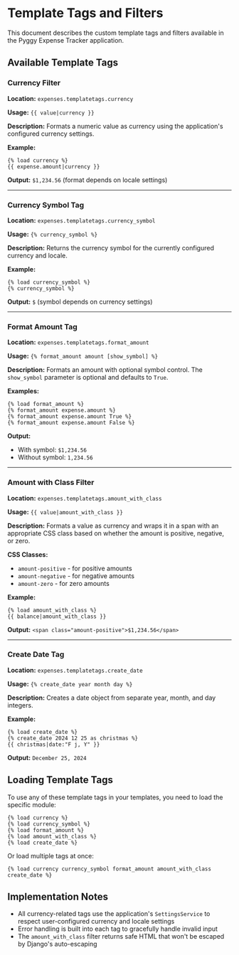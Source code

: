 # Template Tags and Filters

This document describes the custom template tags and filters available in the Pyggy Expense Tracker application.

## Available Template Tags

### Currency Filter

**Location:** `expenses.templatetags.currency`

**Usage:** `{{ value|currency }}`

**Description:** Formats a numeric value as currency using the application's configured currency settings.

**Example:**
```django
{% load currency %}
{{ expense.amount|currency }}
```

**Output:** `$1,234.56` (format depends on locale settings)

---

### Currency Symbol Tag

**Location:** `expenses.templatetags.currency_symbol`

**Usage:** `{% currency_symbol %}`

**Description:** Returns the currency symbol for the currently configured currency and locale.

**Example:**
```django
{% load currency_symbol %}
{% currency_symbol %}
```

**Output:** `$` (symbol depends on currency settings)

---

### Format Amount Tag

**Location:** `expenses.templatetags.format_amount`

**Usage:** `{% format_amount amount [show_symbol] %}`

**Description:** Formats an amount with optional symbol control. The `show_symbol` parameter is optional and defaults to `True`.

**Examples:**
```django
{% load format_amount %}
{% format_amount expense.amount %}
{% format_amount expense.amount True %}
{% format_amount expense.amount False %}
```

**Output:** 
- With symbol: `$1,234.56`
- Without symbol: `1,234.56`

---

### Amount with Class Filter

**Location:** `expenses.templatetags.amount_with_class`

**Usage:** `{{ value|amount_with_class }}`

**Description:** Formats a value as currency and wraps it in a span with an appropriate CSS class based on whether the amount is positive, negative, or zero.

**CSS Classes:**
- `amount-positive` - for positive amounts
- `amount-negative` - for negative amounts  
- `amount-zero` - for zero amounts

**Example:**
```django
{% load amount_with_class %}
{{ balance|amount_with_class }}
```

**Output:** `<span class="amount-positive">$1,234.56</span>`

---

### Create Date Tag

**Location:** `expenses.templatetags.create_date`

**Usage:** `{% create_date year month day %}`

**Description:** Creates a date object from separate year, month, and day integers.

**Example:**
```django
{% load create_date %}
{% create_date 2024 12 25 as christmas %}
{{ christmas|date:"F j, Y" }}
```

**Output:** `December 25, 2024`

## Loading Template Tags

To use any of these template tags in your templates, you need to load the specific module:

```django
{% load currency %}
{% load currency_symbol %}
{% load format_amount %}
{% load amount_with_class %}
{% load create_date %}
```

Or load multiple tags at once:

```django
{% load currency currency_symbol format_amount amount_with_class create_date %}
```

## Implementation Notes

- All currency-related tags use the application's `SettingsService` to respect user-configured currency and locale settings
- Error handling is built into each tag to gracefully handle invalid input
- The `amount_with_class` filter returns safe HTML that won't be escaped by Django's auto-escaping